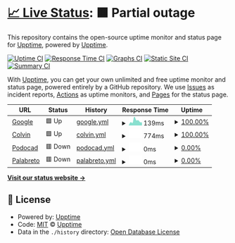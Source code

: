 # [📈 Live Status](https://upptime.github.io/upptime): <!--live status--> **🟧 Partial outage**

This repository contains the open-source uptime monitor and status page for [Upptime](https://upptime.js.org), powered by [Upptime](https://github.com/upptime/upptime).

[![Uptime CI](https://github.com/upptime/upptime/workflows/Uptime%20CI/badge.svg)](https://github.com/upptime/upptime/actions?query=workflow%3A%22Uptime+CI%22)
[![Response Time CI](https://github.com/upptime/upptime/workflows/Response%20Time%20CI/badge.svg)](https://github.com/upptime/upptime/actions?query=workflow%3A%22Response+Time+CI%22)
[![Graphs CI](https://github.com/upptime/upptime/workflows/Graphs%20CI/badge.svg)](https://github.com/upptime/upptime/actions?query=workflow%3A%22Graphs+CI%22)
[![Static Site CI](https://github.com/upptime/upptime/workflows/Static%20Site%20CI/badge.svg)](https://github.com/upptime/upptime/actions?query=workflow%3A%22Static+Site+CI%22)
[![Summary CI](https://github.com/upptime/upptime/workflows/Summary%20CI/badge.svg)](https://github.com/upptime/upptime/actions?query=workflow%3A%22Summary+CI%22)

With [Upptime](https://upptime.js.org), you can get your own unlimited and free uptime monitor and status page, powered entirely by a GitHub repository. We use [Issues](https://github.com/upptime/upptime/issues) as incident reports, [Actions](https://github.com/upptime/upptime/actions) as uptime monitors, and [Pages](https://upptime.github.io/upptime) for the status page.

<!--start: status pages-->
<!-- This summary is generated by Upptime (https://github.com/upptime/upptime) -->
<!-- Do not edit this manually, your changes will be overwritten -->
<!-- prettier-ignore -->
| URL | Status | History | Response Time | Uptime |
| --- | ------ | ------- | ------------- | ------ |
| <img alt="" src="https://icons.duckduckgo.com/ip3/www.google.com.ico" height="13"> [Google](https://www.google.com) | 🟩 Up | [google.yml](https://github.com/xavicorral/CheckSites/commits/HEAD/history/google.yml) | <details><summary><img alt="Response time graph" src="./graphs/google/response-time-week.png" height="20"> 139ms</summary><br><a href="https://upptime.github.io/upptime/history/google"><img alt="Response time 102" src="https://img.shields.io/endpoint?url=https%3A%2F%2Fraw.githubusercontent.com%2Fxavicorral%2FCheckSites%2FHEAD%2Fapi%2Fgoogle%2Fresponse-time.json"></a><br><a href="https://upptime.github.io/upptime/history/google"><img alt="24-hour response time 124" src="https://img.shields.io/endpoint?url=https%3A%2F%2Fraw.githubusercontent.com%2Fxavicorral%2FCheckSites%2FHEAD%2Fapi%2Fgoogle%2Fresponse-time-day.json"></a><br><a href="https://upptime.github.io/upptime/history/google"><img alt="7-day response time 139" src="https://img.shields.io/endpoint?url=https%3A%2F%2Fraw.githubusercontent.com%2Fxavicorral%2FCheckSites%2FHEAD%2Fapi%2Fgoogle%2Fresponse-time-week.json"></a><br><a href="https://upptime.github.io/upptime/history/google"><img alt="30-day response time 100" src="https://img.shields.io/endpoint?url=https%3A%2F%2Fraw.githubusercontent.com%2Fxavicorral%2FCheckSites%2FHEAD%2Fapi%2Fgoogle%2Fresponse-time-month.json"></a><br><a href="https://upptime.github.io/upptime/history/google"><img alt="1-year response time 102" src="https://img.shields.io/endpoint?url=https%3A%2F%2Fraw.githubusercontent.com%2Fxavicorral%2FCheckSites%2FHEAD%2Fapi%2Fgoogle%2Fresponse-time-year.json"></a></details> | <details><summary><a href="https://upptime.github.io/upptime/history/google">100.00%</a></summary><a href="https://upptime.github.io/upptime/history/google"><img alt="All-time uptime 100.00%" src="https://img.shields.io/endpoint?url=https%3A%2F%2Fraw.githubusercontent.com%2Fxavicorral%2FCheckSites%2FHEAD%2Fapi%2Fgoogle%2Fuptime.json"></a><br><a href="https://upptime.github.io/upptime/history/google"><img alt="24-hour uptime 100.00%" src="https://img.shields.io/endpoint?url=https%3A%2F%2Fraw.githubusercontent.com%2Fxavicorral%2FCheckSites%2FHEAD%2Fapi%2Fgoogle%2Fuptime-day.json"></a><br><a href="https://upptime.github.io/upptime/history/google"><img alt="7-day uptime 100.00%" src="https://img.shields.io/endpoint?url=https%3A%2F%2Fraw.githubusercontent.com%2Fxavicorral%2FCheckSites%2FHEAD%2Fapi%2Fgoogle%2Fuptime-week.json"></a><br><a href="https://upptime.github.io/upptime/history/google"><img alt="30-day uptime 100.00%" src="https://img.shields.io/endpoint?url=https%3A%2F%2Fraw.githubusercontent.com%2Fxavicorral%2FCheckSites%2FHEAD%2Fapi%2Fgoogle%2Fuptime-month.json"></a><br><a href="https://upptime.github.io/upptime/history/google"><img alt="1-year uptime 100.00%" src="https://img.shields.io/endpoint?url=https%3A%2F%2Fraw.githubusercontent.com%2Fxavicorral%2FCheckSites%2FHEAD%2Fapi%2Fgoogle%2Fuptime-year.json"></a></details>
| <img alt="" src="https://icons.duckduckgo.com/ip3/www.thecolvinco.com.ico" height="13"> [Colvin](https://www.thecolvinco.com) | 🟩 Up | [colvin.yml](https://github.com/xavicorral/CheckSites/commits/HEAD/history/colvin.yml) | <details><summary><img alt="Response time graph" src="./graphs/colvin/response-time-week.png" height="20"> 774ms</summary><br><a href="https://upptime.github.io/upptime/history/colvin"><img alt="Response time 910" src="https://img.shields.io/endpoint?url=https%3A%2F%2Fraw.githubusercontent.com%2Fxavicorral%2FCheckSites%2FHEAD%2Fapi%2Fcolvin%2Fresponse-time.json"></a><br><a href="https://upptime.github.io/upptime/history/colvin"><img alt="24-hour response time 656" src="https://img.shields.io/endpoint?url=https%3A%2F%2Fraw.githubusercontent.com%2Fxavicorral%2FCheckSites%2FHEAD%2Fapi%2Fcolvin%2Fresponse-time-day.json"></a><br><a href="https://upptime.github.io/upptime/history/colvin"><img alt="7-day response time 774" src="https://img.shields.io/endpoint?url=https%3A%2F%2Fraw.githubusercontent.com%2Fxavicorral%2FCheckSites%2FHEAD%2Fapi%2Fcolvin%2Fresponse-time-week.json"></a><br><a href="https://upptime.github.io/upptime/history/colvin"><img alt="30-day response time 792" src="https://img.shields.io/endpoint?url=https%3A%2F%2Fraw.githubusercontent.com%2Fxavicorral%2FCheckSites%2FHEAD%2Fapi%2Fcolvin%2Fresponse-time-month.json"></a><br><a href="https://upptime.github.io/upptime/history/colvin"><img alt="1-year response time 919" src="https://img.shields.io/endpoint?url=https%3A%2F%2Fraw.githubusercontent.com%2Fxavicorral%2FCheckSites%2FHEAD%2Fapi%2Fcolvin%2Fresponse-time-year.json"></a></details> | <details><summary><a href="https://upptime.github.io/upptime/history/colvin">100.00%</a></summary><a href="https://upptime.github.io/upptime/history/colvin"><img alt="All-time uptime 99.98%" src="https://img.shields.io/endpoint?url=https%3A%2F%2Fraw.githubusercontent.com%2Fxavicorral%2FCheckSites%2FHEAD%2Fapi%2Fcolvin%2Fuptime.json"></a><br><a href="https://upptime.github.io/upptime/history/colvin"><img alt="24-hour uptime 100.00%" src="https://img.shields.io/endpoint?url=https%3A%2F%2Fraw.githubusercontent.com%2Fxavicorral%2FCheckSites%2FHEAD%2Fapi%2Fcolvin%2Fuptime-day.json"></a><br><a href="https://upptime.github.io/upptime/history/colvin"><img alt="7-day uptime 100.00%" src="https://img.shields.io/endpoint?url=https%3A%2F%2Fraw.githubusercontent.com%2Fxavicorral%2FCheckSites%2FHEAD%2Fapi%2Fcolvin%2Fuptime-week.json"></a><br><a href="https://upptime.github.io/upptime/history/colvin"><img alt="30-day uptime 100.00%" src="https://img.shields.io/endpoint?url=https%3A%2F%2Fraw.githubusercontent.com%2Fxavicorral%2FCheckSites%2FHEAD%2Fapi%2Fcolvin%2Fuptime-month.json"></a><br><a href="https://upptime.github.io/upptime/history/colvin"><img alt="1-year uptime 99.99%" src="https://img.shields.io/endpoint?url=https%3A%2F%2Fraw.githubusercontent.com%2Fxavicorral%2FCheckSites%2FHEAD%2Fapi%2Fcolvin%2Fuptime-year.json"></a></details>
| <img alt="" src="https://icons.duckduckgo.com/ip3/www.podocad.net.ico" height="13"> [Podocad](https://www.podocad.net) | 🟥 Down | [podocad.yml](https://github.com/xavicorral/CheckSites/commits/HEAD/history/podocad.yml) | <details><summary><img alt="Response time graph" src="./graphs/podocad/response-time-week.png" height="20"> 0ms</summary><br><a href="https://upptime.github.io/upptime/history/podocad"><img alt="Response time 6071" src="https://img.shields.io/endpoint?url=https%3A%2F%2Fraw.githubusercontent.com%2Fxavicorral%2FCheckSites%2FHEAD%2Fapi%2Fpodocad%2Fresponse-time.json"></a><br><a href="https://upptime.github.io/upptime/history/podocad"><img alt="24-hour response time 0" src="https://img.shields.io/endpoint?url=https%3A%2F%2Fraw.githubusercontent.com%2Fxavicorral%2FCheckSites%2FHEAD%2Fapi%2Fpodocad%2Fresponse-time-day.json"></a><br><a href="https://upptime.github.io/upptime/history/podocad"><img alt="7-day response time 0" src="https://img.shields.io/endpoint?url=https%3A%2F%2Fraw.githubusercontent.com%2Fxavicorral%2FCheckSites%2FHEAD%2Fapi%2Fpodocad%2Fresponse-time-week.json"></a><br><a href="https://upptime.github.io/upptime/history/podocad"><img alt="30-day response time 0" src="https://img.shields.io/endpoint?url=https%3A%2F%2Fraw.githubusercontent.com%2Fxavicorral%2FCheckSites%2FHEAD%2Fapi%2Fpodocad%2Fresponse-time-month.json"></a><br><a href="https://upptime.github.io/upptime/history/podocad"><img alt="1-year response time 1666" src="https://img.shields.io/endpoint?url=https%3A%2F%2Fraw.githubusercontent.com%2Fxavicorral%2FCheckSites%2FHEAD%2Fapi%2Fpodocad%2Fresponse-time-year.json"></a></details> | <details><summary><a href="https://upptime.github.io/upptime/history/podocad">0.00%</a></summary><a href="https://upptime.github.io/upptime/history/podocad"><img alt="All-time uptime 54.09%" src="https://img.shields.io/endpoint?url=https%3A%2F%2Fraw.githubusercontent.com%2Fxavicorral%2FCheckSites%2FHEAD%2Fapi%2Fpodocad%2Fuptime.json"></a><br><a href="https://upptime.github.io/upptime/history/podocad"><img alt="24-hour uptime 0.00%" src="https://img.shields.io/endpoint?url=https%3A%2F%2Fraw.githubusercontent.com%2Fxavicorral%2FCheckSites%2FHEAD%2Fapi%2Fpodocad%2Fuptime-day.json"></a><br><a href="https://upptime.github.io/upptime/history/podocad"><img alt="7-day uptime 0.00%" src="https://img.shields.io/endpoint?url=https%3A%2F%2Fraw.githubusercontent.com%2Fxavicorral%2FCheckSites%2FHEAD%2Fapi%2Fpodocad%2Fuptime-week.json"></a><br><a href="https://upptime.github.io/upptime/history/podocad"><img alt="30-day uptime 0.00%" src="https://img.shields.io/endpoint?url=https%3A%2F%2Fraw.githubusercontent.com%2Fxavicorral%2FCheckSites%2FHEAD%2Fapi%2Fpodocad%2Fuptime-month.json"></a><br><a href="https://upptime.github.io/upptime/history/podocad"><img alt="1-year uptime 30.78%" src="https://img.shields.io/endpoint?url=https%3A%2F%2Fraw.githubusercontent.com%2Fxavicorral%2FCheckSites%2FHEAD%2Fapi%2Fpodocad%2Fuptime-year.json"></a></details>
| <img alt="" src="https://icons.duckduckgo.com/ip3/www.palabreto.com.ico" height="13"> [Palabreto](https://www.palabreto.com) | 🟥 Down | [palabreto.yml](https://github.com/xavicorral/CheckSites/commits/HEAD/history/palabreto.yml) | <details><summary><img alt="Response time graph" src="./graphs/palabreto/response-time-week.png" height="20"> 0ms</summary><br><a href="https://upptime.github.io/upptime/history/palabreto"><img alt="Response time 0" src="https://img.shields.io/endpoint?url=https%3A%2F%2Fraw.githubusercontent.com%2Fxavicorral%2FCheckSites%2FHEAD%2Fapi%2Fpalabreto%2Fresponse-time.json"></a><br><a href="https://upptime.github.io/upptime/history/palabreto"><img alt="24-hour response time 0" src="https://img.shields.io/endpoint?url=https%3A%2F%2Fraw.githubusercontent.com%2Fxavicorral%2FCheckSites%2FHEAD%2Fapi%2Fpalabreto%2Fresponse-time-day.json"></a><br><a href="https://upptime.github.io/upptime/history/palabreto"><img alt="7-day response time 0" src="https://img.shields.io/endpoint?url=https%3A%2F%2Fraw.githubusercontent.com%2Fxavicorral%2FCheckSites%2FHEAD%2Fapi%2Fpalabreto%2Fresponse-time-week.json"></a><br><a href="https://upptime.github.io/upptime/history/palabreto"><img alt="30-day response time 0" src="https://img.shields.io/endpoint?url=https%3A%2F%2Fraw.githubusercontent.com%2Fxavicorral%2FCheckSites%2FHEAD%2Fapi%2Fpalabreto%2Fresponse-time-month.json"></a><br><a href="https://upptime.github.io/upptime/history/palabreto"><img alt="1-year response time 0" src="https://img.shields.io/endpoint?url=https%3A%2F%2Fraw.githubusercontent.com%2Fxavicorral%2FCheckSites%2FHEAD%2Fapi%2Fpalabreto%2Fresponse-time-year.json"></a></details> | <details><summary><a href="https://upptime.github.io/upptime/history/palabreto">0.00%</a></summary><a href="https://upptime.github.io/upptime/history/palabreto"><img alt="All-time uptime 0.00%" src="https://img.shields.io/endpoint?url=https%3A%2F%2Fraw.githubusercontent.com%2Fxavicorral%2FCheckSites%2FHEAD%2Fapi%2Fpalabreto%2Fuptime.json"></a><br><a href="https://upptime.github.io/upptime/history/palabreto"><img alt="24-hour uptime 0.00%" src="https://img.shields.io/endpoint?url=https%3A%2F%2Fraw.githubusercontent.com%2Fxavicorral%2FCheckSites%2FHEAD%2Fapi%2Fpalabreto%2Fuptime-day.json"></a><br><a href="https://upptime.github.io/upptime/history/palabreto"><img alt="7-day uptime 0.00%" src="https://img.shields.io/endpoint?url=https%3A%2F%2Fraw.githubusercontent.com%2Fxavicorral%2FCheckSites%2FHEAD%2Fapi%2Fpalabreto%2Fuptime-week.json"></a><br><a href="https://upptime.github.io/upptime/history/palabreto"><img alt="30-day uptime 0.00%" src="https://img.shields.io/endpoint?url=https%3A%2F%2Fraw.githubusercontent.com%2Fxavicorral%2FCheckSites%2FHEAD%2Fapi%2Fpalabreto%2Fuptime-month.json"></a><br><a href="https://upptime.github.io/upptime/history/palabreto"><img alt="1-year uptime 0.00%" src="https://img.shields.io/endpoint?url=https%3A%2F%2Fraw.githubusercontent.com%2Fxavicorral%2FCheckSites%2FHEAD%2Fapi%2Fpalabreto%2Fuptime-year.json"></a></details>

<!--end: status pages-->

[**Visit our status website →**](https://upptime.github.io/upptime)

## 📄 License

- Powered by: [Upptime](https://github.com/upptime/upptime)
- Code: [MIT](./LICENSE) © [Upptime](https://upptime.js.org)
- Data in the `./history` directory: [Open Database License](https://opendatacommons.org/licenses/odbl/1-0/)
